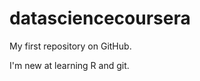 datasciencecoursera
===================

My first repository on GitHub.

I'm new at learning R and git.
